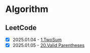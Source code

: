 # Algorithm

## LeetCode
- [x] 2025.01.04 - [1.TwoSum](https://leetcode.com/problems/two-sum/description/)
- [x] 2025.01.05 - [20.Valid Parentheses](https://leetcode.com/problems/valid-parentheses/description/)